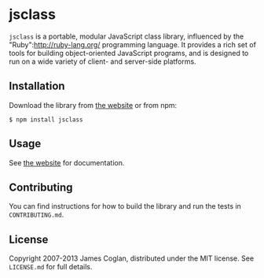 # jsclass

`jsclass` is a portable, modular JavaScript class library, influenced by the
"Ruby":http://ruby-lang.org/ programming language. It provides a rich set of
tools for building object-oriented JavaScript programs, and is designed to run
on a wide variety of client- and server-side platforms.

## Installation

Download the library from [the website](http://jsclass.jcoglan.com) or from npm:

```
$ npm install jsclass
```

## Usage

See [the website](http://jsclass.jcoglan.com) for documentation.

## Contributing

You can find instructions for how to build the library and run the tests in
`CONTRIBUTING.md`.

## License

Copyright 2007-2013 James Coglan, distributed under the MIT license. See
`LICENSE.md` for full details.

